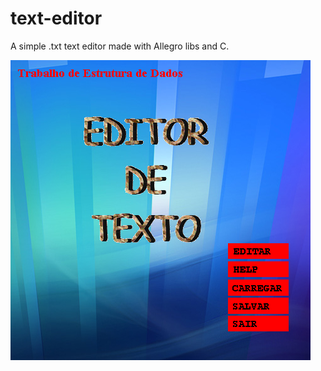# text-editor
A simple .txt text editor made with Allegro libs and C.

![Screenshot](/images/screenshot.bmp?raw=true "Screenshot")
